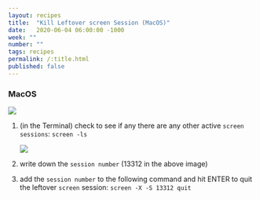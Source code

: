 ```yaml
---
layout: recipes
title:  "Kill Leftover screen Session (MacOS)"
date:   2020-06-04 06:00:00 -1000
week: ""
number: ""
tags: recipes
permalink: /:title.html
published: false
---
```


### MacOS

![]({{site.url}}/assets/failed_to_access_screen.png)

1. (in the Terminal) check to see if any there are any other active `screen sessions`: `screen -ls`

    ![]({{site.url}}/assets/screen_session_number.png)

2. write down the `session number` (13312 in the above image)
3. add the `session number` to the following command and hit ENTER to quit the leftover `screen` session: `screen -X -S 13312 quit`

